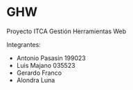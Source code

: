 # GHW
Proyecto ITCA Gestión Herramientas Web

Integrantes:
- Antonio Pasasin 199023
- Luis Majano 035523
- Gerardo Franco
- Alondra Luna
